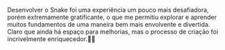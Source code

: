 Desenvolver o Snake foi uma experiência um pouco mais desafiadora, porém extremamente gratificante, o que me permitiu explorar e aprender muitos fundamentos de uma maneira bem mais envolvente e divertida. Claro que ainda há espaço para melhorias, mas o processo de criação foi incrivelmente enriquecedor.🐍🍎